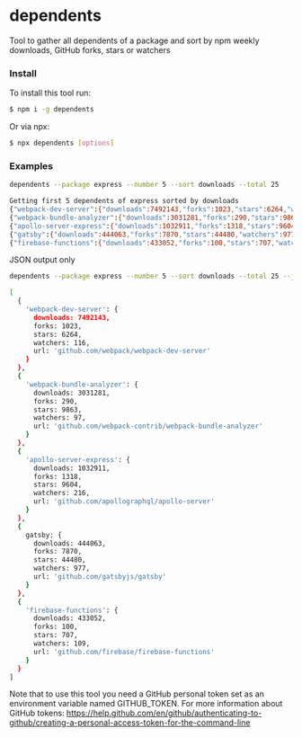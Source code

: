 # dependents

Tool to gather all dependents of a package and sort by npm weekly downloads,
GitHub forks, stars or watchers

### Install

To install this tool run:

```sh
$ npm i -g dependents
```

Or via npx:

```sh
$ npx dependents [options]
```

### Examples

```sh
dependents --package express --number 5 --sort downloads --total 25

Getting first 5 dependents of express sorted by downloads
{"webpack-dev-server":{"downloads":7492143,"forks":1023,"stars":6264,"watchers":116,"url":"github.com/webpack/webpack-dev-server"}}
{"webpack-bundle-analyzer":{"downloads":3031281,"forks":290,"stars":9863,"watchers":97,"url":"github.com/webpack-contrib/webpack-bundle-analyzer"}}
{"apollo-server-express":{"downloads":1032911,"forks":1318,"stars":9604,"watchers":216,"url":"github.com/apollographql/apollo-server"}}
{"gatsby":{"downloads":444063,"forks":7870,"stars":44480,"watchers":977,"url":"github.com/gatsbyjs/gatsby"}}
{"firebase-functions":{"downloads":433052,"forks":100,"stars":707,"watchers":109,"url":"github.com/firebase/firebase-functions"}}
```

JSON output only

```sh
dependents --package express --number 5 --sort downloads --total 25 --json

[
  {
    'webpack-dev-server': {
      downloads: 7492143,
      forks: 1023,
      stars: 6264,
      watchers: 116,
      url: 'github.com/webpack/webpack-dev-server'
    }
  },
  {
    'webpack-bundle-analyzer': {
      downloads: 3031281,
      forks: 290,
      stars: 9863,
      watchers: 97,
      url: 'github.com/webpack-contrib/webpack-bundle-analyzer'
    }
  },
  {
    'apollo-server-express': {
      downloads: 1032911,
      forks: 1318,
      stars: 9604,
      watchers: 216,
      url: 'github.com/apollographql/apollo-server'
    }
  },
  {
    gatsby: {
      downloads: 444063,
      forks: 7870,
      stars: 44480,
      watchers: 977,
      url: 'github.com/gatsbyjs/gatsby'
    }
  },
  {
    'firebase-functions': {
      downloads: 433052,
      forks: 100,
      stars: 707,
      watchers: 109,
      url: 'github.com/firebase/firebase-functions'
    }
  }
]
```

Note that to use this tool you need a GitHub personal token set as an
environment variable named GITHUB_TOKEN. For more information about GitHub
tokens:
<https://help.github.com/en/github/authenticating-to-github/creating-a-personal-access-token-for-the-command-line>
